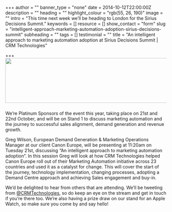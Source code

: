 +++
author = ""
banner_type = "none"
date = 2014-10-12T22:00:00Z
description = ""
heading = ""
highlight_colour = "rgb(55, 26, 190)"
image = ""
intro = "This time next week we’ll be heading to London for the Sirius Decisions Summit."
keywords = []
resource = []
show_contact = "form"
slug = "intelligent-approach-marketing-automation-adoption-sirius-decisions-summit"
subheading = ""
tags = []
testimonial = ""
title = "An intelligent approach to marketing automation adoption at Sirius Decisions Summit | CRM Technologies"

+++
<img style="display: block; margin-left: auto; margin-right: auto; padding-bottom: 10px;" src="https://crmtdigital.com/sites/default/files/SiriusDecisions%202014%20Summit%20Europe%20%20%20Fees.png" alt="" width="923" height="140">

We’re Platinum Sponsors of the event this year, taking place on 21st and 22nd October, and will be on Stand 1 to discuss marketing automation and the journey to successful sales alignment, demand generation and revenue growth.

Greg Wilson, European Demand Generation & Marketing Operations Manager at our client Canon Europe, will be presenting at 11:20am on Tuesday 21st, discussing “An intelligent approach to marketing automation adoption”. In this session Greg will look at how CRM Technologies helped Canon Europe roll out of their Marketing Automation initiative across 23 countries and used it as a catalyst for change. This will cover the start of the journey, technology implementation, changing processes, adopting a Demand Centre approach and achieving Sales engagement and buy-in.

We’d be delighted to hear from others that are attending. We’ll be tweeting from [@CRMTechnologies](http://www.twitter.com/CRMTechnologies), so do keep an eye on the stream and get in touch if you’re there too. We’re also having a prize draw on our stand for an Apple Watch, so make sure you come by and say hello!
